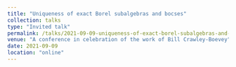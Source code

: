 ```yaml
---
title: "Uniqueness of exact Borel subalgebras and bocses"
collection: talks
type: "Invited talk"
permalink: /talks/2021-09-09-uniqueness-of-exact-borel-subalgebras-and-bocses
venue: "A conference in celebration of the work of Bill Crawley-Boevey"
date: 2021-09-09
location: "online"
---
```


